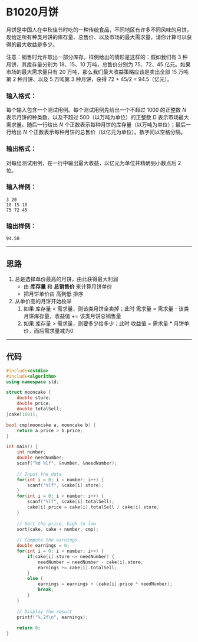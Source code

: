 # B1020月饼

月饼是中国人在中秋佳节时吃的一种传统食品，不同地区有许多不同风味的月饼。现给定所有种类月饼的库存量、总售价、以及市场的最大需求量，请你计算可以获得的最大收益是多少。

注意：销售时允许取出一部分库存。样例给出的情形是这样的：假如我们有 3 种月饼，其库存量分别为 18、15、10 万吨，总售价分别为 75、72、45 亿元。如果市场的最大需求量只有 20 万吨，那么我们最大收益策略应该是卖出全部 15 万吨第 2 种月饼、以及 5 万吨第 3 种月饼，获得 72 + 45/2 = 94.5（亿元）。

### 输入格式：

每个输入包含一个测试用例。每个测试用例先给出一个不超过 1000 的正整数 *N* 表示月饼的种类数、以及不超过 500（以万吨为单位）的正整数 *D* 表示市场最大需求量。随后一行给出 *N* 个正数表示每种月饼的库存量（以万吨为单位）；最后一行给出 *N* 个正数表示每种月饼的总售价（以亿元为单位）。数字间以空格分隔。

### 输出格式：

对每组测试用例，在一行中输出最大收益，以亿元为单位并精确到小数点后 2 位。

### 输入样例：

```in
3 20
18 15 10
75 72 45
```

### 输出样例：

```out
94.50
```

---

## 思路

1. 总是选择单价最高的月饼，由此获得最大利润
   - 由 **库存量** 和 **总销售价** 来计算月饼单价
   - 把月饼单价由 高到低 排序
2. 从单价高的月饼开始枚举
   1. 如果 库存量 < 需求量，则该类月饼全卖掉；此时 需求量 = 需求量 - 该类月饼库存量，收益值 += 该类月饼总销售量
   2. 如果 库存量 > 需求量，则要多少给多少；此时 收益值 = 需求量 * 月饼单价，而后需求量减为0

---

## 代码

```cpp
#include<cstdio>
#include<algorithm>
using namespace std;

struct mooncake {
	double store;
	double price;
	double totalSell;
}cake[1001];

bool cmp(mooncake a, mooncake b) {
	return a.price > b.price;
}

int main() {
	int number;
	double needNumber;
	scanf("%d %lf", &number, &needNumber);
	
	// Input the data
	for(int i = 0; i < number; i++) {
		scanf("%lf", &cake[i].store);
	}
	for(int i = 0; i < number; i++) {
		scanf("%lf", &cake[i].totalSell);
		cake[i].price = cake[i].totalSell / cake[i].store;
	}
	
	// Sort the price, high to low
	sort(cake, cake + number, cmp);
	
	// Compute the earnings
	double earnings = 0;
	for(int i = 0; i < number; i++) {
		if(cake[i].store <= needNumber) {
			needNumber = needNumber - cake[i].store;
			earnings += cake[i].totalSell;
		}
		else {
			earnings = earnings + (cake[i].price * needNumber);
			break;
		}
	}
	
	// Display the result
	printf("%.2f\n", earnings);
	
	return 0;
}
```

